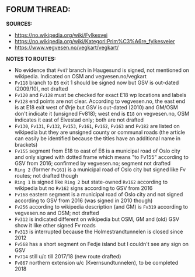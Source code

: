 ﻿**FORUM THREAD:**
- 


**SOURCES:**
- https://no.wikipedia.org/wiki/Fylkesvei
- https://no.wikipedia.org/wiki/Kategori:Prim%C3%A6re_fylkesveier
- https://www.vegvesen.no/vegkart/vegkart/


**NOTES TO ROUTES:**
- No evidence that `Fv47` branch in Haugesund is signed, not mentioned on wikipedia. Indicated on OSM and vegvesen.no/vegkart
- `Fv118` branch to `E6` exit 1 should be signed now but GSV is out-dated (2009/10), not drafted
- `Fv120` and `Fv128` must be checked for exact E18 wp locations and labels
- `Fv128` end points are not clear. According to vegvesen.no, the east end is at E18 exit west of Ørje but GSV is out-dated (2010) and GM/OSM don't indicate it (unsigned Fv818); west end is `E18` on vegvesen.no, OSM indicates it east of Elvestad only; both are not drafted
- `Fv130`, `Fv131`, `Fv132`, `Fv153`, `Fv161`, `Fv162`, `Fv163` and `Fv182` are listed on wikipedia but they are unsigned county or communal roads (the article can easily be identified because the titles have an additional name in brackets)
- `Fv155` segment from E18 to east of E6 is a municipal road of Oslo city and only signed with dotted frame which means "to Fv155" according to GSV from 2016; confirmed by vegvesen.no; segment not drafted
- `Ring 2` (former `Fv161`) is a municipal road of Oslo city but signed like Fv routes; not drafted though
- `Ring 1` is signed like `Ring 2` but state-owned `Rv162` according to wikipedia but no `Rv162` signs according to GSV from 2016
- `Fv168` eastern segment is a municipal road of Oslo city and not signed according to GSV from 2016 (was signed in 2010 though)
- `Fv256` according to wikipedia description (and GM) is `Fv319` according to vegvesen.no and OSM; not drafted
- `Fv312` is indicated different on wikipedia but OSM, GM and (old) GSV show it like other signed Fv roads
- `Fv313` is interrupted because the Holmestrandtunnelen is closed since 2012
- `Fv568` has a short segment on Fedje island but I couldn't see any sign on GSV
- `Fv714` still u/c till 2017/18 (new route drafted)
- `Fv867` northern extension u/c (Kvernsundtunnelen), to be completed 2018
